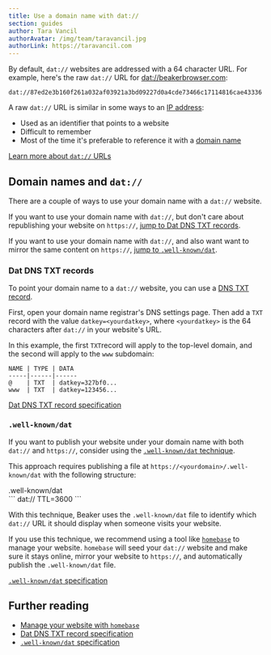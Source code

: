 ```yaml
---
title: Use a domain name with dat://
section: guides
author: Tara Vancil
authorAvatar: /img/team/taravancil.jpg
authorLink: https://taravancil.com
---
```


By default, `dat://` websites are addressed with a 64 character URL. For example, here's the raw `dat://` URL for [dat://beakerbrowser.com](dat://beakerbrowser.com):

```
dat://87ed2e3b160f261a032af03921a3bd09227d0a4cde73466c17114816cae43336
```

A raw `dat://` URL is similar in some ways to an [IP address](https://en.wikipedia.org/wiki/IP_address):

 - Used as an identifier that points to a website
 - Difficult to remember
 - Most of the time it's preferable to reference it with a [domain name](https://en.wikipedia.org/wiki/Domain_name)

[Learn more about `dat://` URLs](https://docs.datproject.org/concepts#dat-links)

## Domain names and `dat://`

There are a couple of ways to use your domain name with a `dat://` website.

If you want to use your domain name with `dat://`, but don't care about republishing your website on `https://`, [jump to Dat DNS TXT records](#dat-dns-txt-records).

If you want to use your domain name with `dat://`, and also want want to mirror the same content on `https://`, [jump to `.well-known/dat`](/docs/guides/use-a-domain-name-with-dat#well-knowndat).

### Dat DNS TXT records

To point your domain name to a `dat://` website, you can use a [DNS TXT record](https://www.datprotocol.com/deps/0005-dns/#dns-txt-record).

First, open your domain name registrar's DNS settings page. Then add a `TXT` record with the value `datkey=<yourdatkey>`, where `<yourdatkey>` is the 64 characters after `dat://` in your website's URL.

In this example, the first `TXT`record will apply to the top-level domain, and the second will apply to the `www` subdomain:

```
NAME | TYPE | DATA
-----|------|------
@    | TXT  | datkey=327bf0...
www  | TXT  | datkey=123456...
```

[Dat DNS TXT record specification](https://www.datprotocol.com/deps/0005-dns/#dns-txt-record)

### `.well-known/dat`

If you want to publish your website under your domain name with both `dat://` and `https://`, consider using the [`.well-known/dat` technique](https://www.datprotocol.com/deps/0005-dns/#-well-known-dat).

This approach requires publishing a file at `https://<yourdomain>/.well-known/dat` with the following structure:

<figcaption class="code">.well-known/dat</figcaption>
```
dat://<yourdatkey>
TTL=3600
```

With this technique, Beaker uses the `.well-known/dat` file to identify which `dat://` URL it should display when someone visits your website.

If you use this technique, we recommend using a tool like [`homebase`](https://github.com/beakerbrowser/homebase) to manage your website. `homebase` will seed your `dat://` website and make sure it stays online, mirror your website to `https://`, and automatically publish the `.well-known/dat` file.

[`.well-known/dat` specification](https://www.datprotocol.com/deps/0005-dns/#-well-known-dat)

## Further reading

- [Manage your website with `homebase`](https://github.com/beakerbrowser/homebase)
- [Dat DNS TXT record specification](https://www.datprotocol.com/deps/0005-dns/#dns-txt-record)
- [`.well-known/dat` specification](https://www.datprotocol.com/deps/0005-dns/#-well-known-dat)
